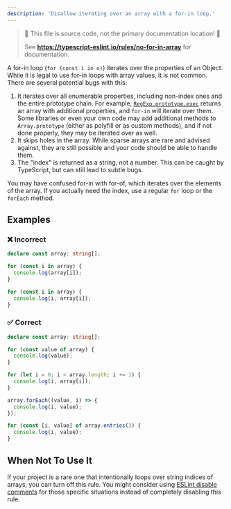 ```yaml
---
description: 'Disallow iterating over an array with a for-in loop.'
---
```


> 🛑 This file is source code, not the primary documentation location! 🛑
>
> See **https://typescript-eslint.io/rules/no-for-in-array** for documentation.

A for-in loop (`for (const i in o)`) iterates over the properties of an Object.
While it is legal to use for-in loops with array values, it is not common. There are several potential bugs with this:

1. It iterates over all enumerable properties, including non-index ones and the entire prototype chain. For example, [`RegExp.prototype.exec`](https://developer.mozilla.org/en-US/docs/Web/JavaScript/Reference/Global_Objects/RegExp/exec) returns an array with additional properties, and `for-in` will iterate over them. Some libraries or even your own code may add additional methods to `Array.prototype` (either as polyfill or as custom methods), and if not done properly, they may be iterated over as well.
2. It skips holes in the array. While sparse arrays are rare and advised against, they are still possible and your code should be able to handle them.
3. The "index" is returned as a string, not a number. This can be caught by TypeScript, but can still lead to subtle bugs.

You may have confused for-in with for-of, which iterates over the elements of the array. If you actually need the index, use a regular `for` loop or the `forEach` method.

## Examples

<!--tabs-->

### ❌ Incorrect

```ts
declare const array: string[];

for (const i in array) {
  console.log(array[i]);
}

for (const i in array) {
  console.log(i, array[i]);
}
```

### ✅ Correct

```ts
declare const array: string[];

for (const value of array) {
  console.log(value);
}

for (let i = 0; i < array.length; i += 1) {
  console.log(i, array[i]);
}

array.forEach((value, i) => {
  console.log(i, value);
});

for (const [i, value] of array.entries()) {
  console.log(i, value);
}
```

## When Not To Use It

If your project is a rare one that intentionally loops over string indices of arrays, you can turn off this rule.
You might consider using [ESLint disable comments](https://eslint.org/docs/latest/use/configure/rules#using-configuration-comments-1) for those specific situations instead of completely disabling this rule.
